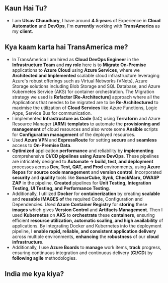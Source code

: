 ## **Kaun Hai Tu?**
- I am **Utsav Chaudhary**, I have around **4.5 years** of Experience in **Cloud Automation** and **DevOps**, I'm **currently** working with **TransAmerica** as my **client**.  

## **Kya kaam karta hai TransAmerica me?**
- In TransAmerica I am hired as **Cloud DevOps Engineer** in the **Infrastructure Team** and **my role** here is to **Migrate On-Premise** applications to **Azure Cloud** using **Azure Services**, where we **Architected and Implemented** scalable cloud infrastructure leveraging Azure's robust offerings such as Virtual Networks (VNets), Azure Storage solutions including Blob Storage and SQL Database, and Azure Kubernetes Service (AKS) for container orchestration. The Migration strategy we used is **Refactor [Re-Architecture]** approach where all the Applications that needes to be migrated are to be **Re-Architectured** to maximise the utilization of **Cloud Services** like Azure Functions, Logic Apps, Service Bus for communication.  
- I implemented **Infrastructure as Code** (IaC) using **Terraform** and Azure Resource Manager (**ARM**) **templates** to automate the **provisioning and management** of cloud resources and also wrote some **Ansible** scripts for **Configuration management** of the deployed resources.  
- Used **Azure VPN** and **ExpressRoute** for setting **secure** and **seamless** access to **On-Premise Data**.  
- **Optimized** application **performance** and reliability by **implementing** comprehensive **CI/CD pipelines using Azure DevOps**. These pipelines are intricately designed to **Automate -> build, test, and deployment** processes across **Dev, Test, QAT, and Prod** environments, using **Azure Repos** for **source code management** and **version control**. Incorporated **security** and **quality** tools like **SonarCube, Synk, CheckMarx, OWASP ZAP** in the pipeline. **Created** pipelines for **Unit Testing, Integration Testing, UI Testing, and Performance Testing**.  
- Additionally, I utilized **Docker** for **containerization** by creating **scalable** and **reusable** **IMAGES of** the required Code, Configuration and Dependencies. Used **Azure Container Registry** for **storing** these **images** which gives **Version Control** and **Artifacts Management**. Then I used **Kubernetes** on **AKS** to **orchestrate** these **containers**, ensuring efficient **resource utilization, automatic scaling, and high availability** of applications. By integrating Docker and Kubernetes into the deployment pipeline, I **enable rapid, reliable, and consistent application delivery** across multiple environments, **enhancing** the **robustness** of our **cloud infrastructure**.  
- Additionally, I use **Azure Boards** to **manage** work items, **track** progress, ensuring continuous integration and continuous delivery (**CI/CD**) by **following agile** methodologies.  

## **India me kya kiya?**
